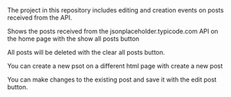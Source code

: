The project in this repository includes editing and creation events on posts received from the API.

Shows the posts received from the jsonplaceholder.typicode.com API on the home page with the show all posts button

All posts will be deleted with the clear all posts button.

You can create a new psot on a different html page with create a new post

You can make changes to the existing post and save it with the edit post button.
